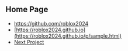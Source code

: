 ## Home Page

- https://github.com/roblox2024
- [https://roblox2024.github.io](https://roblox2024.github.io/p/sample.html)
- [Next Project](https://roblox2024.github.io/q/)

